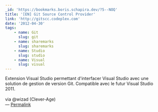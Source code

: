 ```yaml
---
_id: 'https://bookmarks.boris.schapira.dev/?5--NOQ'
title: '[EN] Git Source Control Provider'
link: 'http://gitscc.codeplex.com'
date: '2012-04-30'
tags:
    - name: Git
      slug: git
    - name: sharemarks
      slug: sharemarks
    - name: Studio
      slug: studio
    - name: Visual
      slug: visual
---
```


Extension Visual Studio permettant d'interfacer Visual Studio avec une solution
de gestion de version Git. Compatible avec le futur Visual Studio 2011. <br />
<br /> via @wizad (Clever-Age) <br>&#8212;
<a href="https://bookmarks.boris.schapira.dev/?5--NOQ" title="Permalink">Permalink</a>

